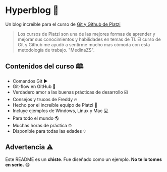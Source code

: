 # Hyperblog 💖
Un blog increible para el curso de [Git y Github de Platzi](https://platzi.com/cursos/git-github/ "Git y Github de Platzi")
> Los cursos de Platzi son una de las mejores formas de aprender y mejorar sus conocimientos y habilidades en temas de TI. El curso de Git y Github me ayudó a sentirme mucho mas cómoda con esta metodología de trabajo. "MedinaZS".

## Contenidos del curso 🕮
- Comandos Git ▶️
- Git-flow en GitHub 🚀
- Verdadero amor a las buenas prácticas de desarrollo ☑️
- Consejos y trucos de Freddy 🔥
- Hecho por el increíble equipo de Platzi 💚
- Incluye ejemplos de Windows, Linux y Mac 💻
- Para todo el mundo 🌎
- Muchas horas de práctica ⏰
- Disponible para todas las edades 💡

## Advertencia ⚠️
Este README es un **chiste**. Fue diseñado como un ejemplo. **No te lo tomes en serio.** 😋

